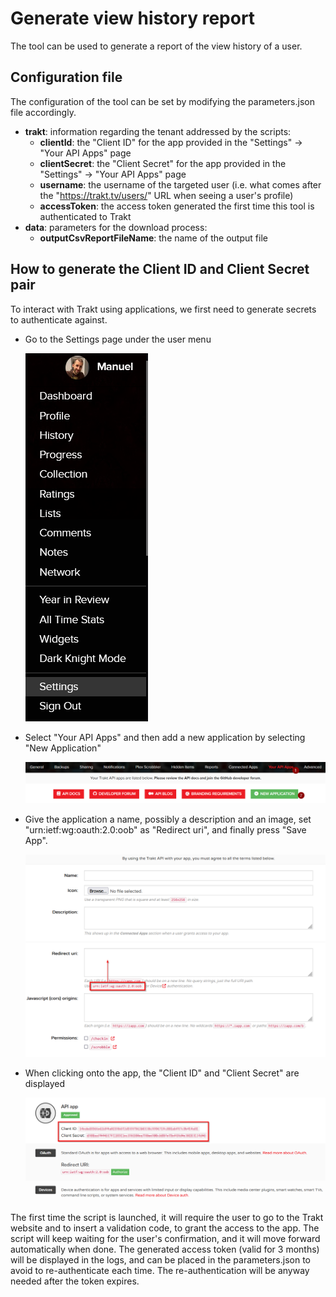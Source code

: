# Generate view history report
The tool can be used to generate a report of the view history of a user.

## Configuration file
The configuration of the tool can be set by modifying the parameters.json file accordingly.

* **trakt**: information regarding the tenant addressed by the scripts:
  * **clientId**: the "Client ID" for the app provided in the "Settings" -> "Your API Apps" page
  * **clientSecret**: the "Client Secret" for the app provided in the "Settings" -> "Your API Apps" page
  * **username**: the username of the targeted user (i.e. what comes after the "https://trakt.tv/users/" URL when seeing a user's profile)
  * **accessToken**: the access token generated the first time this tool is authenticated to Trakt
* **data**: parameters for the download process:
  * **outputCsvReportFileName**: the name of the output file

## How to generate the Client ID and Client Secret pair
To interact with Trakt using applications, we first need to generate secrets to authenticate against.

* Go to the Settings page under the user menu
  
  ![User Settings menu](readme/user_menu.png)
* Select "Your API Apps" and then add a new application by selecting "New Application"
  
  ![Your API Apps menu](readme/api_apps.png)
* Give the application a name, possibly a description and an image, set "urn:ietf:wg:oauth:2.0:oob" as "Redirect uri", and finally press "Save App".
  
  ![New API App](readme/new_app.png)
* When clicking onto the app, the "Client ID" and "Client Secret" are displayed
  
  ![API app information](readme/api_app.png)

The first time the script is launched, it will require the user to go to the Trakt website and to insert a validation code, to grant the access to the app.
The script will keep waiting for the user's confirmation, and it will move forward automatically when done.
The generated access token (valid for 3 months) will be displayed in the logs, and can be placed in the parameters.json to avoid to re-authenticate each time.
The re-authentication will be anyway needed after the token expires.